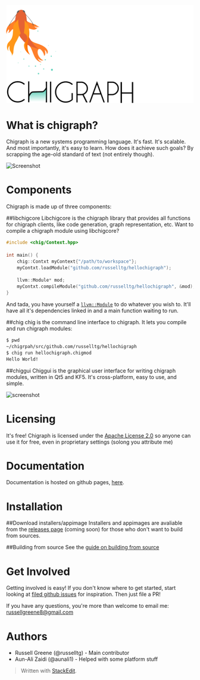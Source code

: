 
![chigraph logo](doc/images/chigraph.png)

# What is chigraph?
Chigraph is a new systems programming language. It's fast. It's scalable. And most importantly, it's easy to learn. How does it achieve such goals? By scrapping the age-old standard of text (not entirely though).

![Screenshot](...)

# Components
Chigraph is made up of three components:

##libchigcore
Libchigcore is the chigraph library that provides all functions for chigraph clients, like code generation, graph representation, etc. Want to compile a chigraph module using libchigcore?

```C++
#include <chig/Context.hpp>

int main() {
    chig::Contxt myContext{"/path/to/workspace"};
	myContxt.loadModule("github.com/russelltg/hellochigraph");
	
	llvm::Module* mod;
	myContxt.compileModule("github.com/russelltg/hellochigraph", &mod);
}
```

And tada, you have yourself a [`llvm::Module`](http://llvm.org/docs/doxygen/html/classllvm_1_1Module.html) to do whatever you wish to. It'll have all it's dependencies linked in and a main function waiting to run.

##chig
chig is the command line interface to chigraph. It lets you compile and run chigraph modules:
```bash
$ pwd
~/chigrpah/src/github.com/russelltg/hellochigraph
$ chig run hellochigraph.chigmod
Hello World!
```

##chiggui
Chiggui is the graphical user interface for writing chigraph modules, written in Qt5 and KF5. It's cross-platform, easy to use, and simple. 

![screenshot](...)

# Licensing
It's free!
Chigraph is licensed under the [Apache License 2.0](https://www.apache.org/licenses/LICENSE-2.0) so anyone can use it for free, even in proprietary settings (solong you attribute me)

# Documentation
Documentation is hosted on github pages, [here](https://russelltg.github.io/chigraph).

# Installation

##Download installers/appimage
Installers and appimages are avaliable from the [releases page](https://github.com/russelltg/chigraph/releases) (coming soon) for those who don't want to build from sources.

##Building from source
See the [guide on building from source](doc/building.md)

# Get Involved
Getting involved is easy!
If you don't know where to get started, start looking at [filed github issues](https://github.com/russelltg/chigraph/issues) for inspiration. Then just file a PR!

If you have any questions, you're more than welcome to email me: [russellgreene8@gmail.com](mailto:russellgreene8@gmail.com)

# Authors

- Russell Greene (@russelltg) - Main contributor
- Aun-Ali Zaidi (@aunali1) - Helped with some platform stuff

> Written with [StackEdit](https://stackedit.io/).